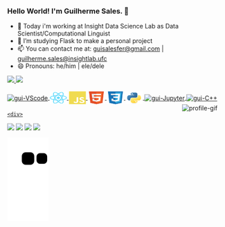 ### Hello World! I'm Guilherme Sales.  👋

- 🔭 Today i'm working at Insight Data Science Lab as Data Scientist/Computational Linguist
- 🌱 I’m studying Flask to make a personal project
- 📫 You can contact me at: guisalesfer@gmail.com | guilherme.sales@insightlab.ufc
- 😄 Pronouns: he/him | ele/dele

<div>
  <a href="https://github.com/GuiSales404">
  <img height="180em" src="https://github-readme-stats.vercel.app/api?username=GuiSales404&show_icons=true&theme=great-gatsby&include_all_commits=true&count_private=true"/>
  <img height="180em" src="https://github-readme-stats.vercel.app/api/top-langs/?username=GuiSales404&layout=compact&langs_count=16&theme=great-gatsby"/>
</div>
  
  <div style="display: inline_block"><br>
    <img align="center" alt="gui-VScode" height="30" width="40" src="https://cdn.jsdelivr.net/gh/devicons/devicon/icons/vscode/vscode-original.svg">
    <img align="center" alt="gui-React" height="30" width="40" src="https://raw.githubusercontent.com/devicons/devicon/master/icons/react/react-original.svg">
    <img align="center" alt="gui-Js" height="30" width="40" src="https://raw.githubusercontent.com/devicons/devicon/master/icons/javascript/javascript-plain.svg">
    <img align="center" alt="gui-HTML" height="30" width="40" src="https://raw.githubusercontent.com/devicons/devicon/master/icons/html5/html5-original.svg">
    <img align="center" alt="gui-CSS" height="30" width="40" src="https://raw.githubusercontent.com/devicons/devicon/master/icons/css3/css3-original.svg">
    <img align="center" alt="gui-Python" height="30" width="40" src="https://raw.githubusercontent.com/devicons/devicon/master/icons/python/python-original.svg">
    <img align="center" alt="gui-Jupyter" height="30" width="40" src="https://cdn.jsdelivr.net/gh/devicons/devicon/icons/jupyter/jupyter-original-wordmark.svg">
    <img align="center" alt="gui-C++" height="30" width="40" src="https://cdn.jsdelivr.net/gh/devicons/devicon/icons/cplusplus/cplusplus-original.svg">
    <img align="right" alt="profile-gif" height="100" width="100" src="https://media.giphy.com/media/abu9qiiD8nx3EOeWWy/giphy.gif">
  </div>
    
    <div>
   <a href="https://instagram.com/gfsales404" target="_blank"><img src="https://img.shields.io/badge/-Instagram-%23E4405F?style=for-the-badge&logo=instagram&logoColor=white" target="_blank"></a>
   <a href="https://discord.gg/G9GPg5SA75" target="_blank"><img src="https://img.shields.io/badge/Discord-7289DA?style=for-the-badge&logo=discord&logoColor=white" target="_blank"></a> 
   <a href = "guisalesfer@gmail.com"><img src="https://img.shields.io/badge/Gmail-D14836?style=for-the-badge&logo=gmail&logoColor=white" target="_blank"></a>
   <a href= "linkedin.com/in/guilherme-sales-fernandes-394a0a154" target="_blank"><img src="https://img.shields.io/badge/-LinkedIn-%230077B5?style=for-the-badge&logo=linkedin&logoColor=white" target="_blank"></a>   
</div>
    
![Snake animation](https://github.com/GuiSales404/GuiSales404/blob/output/github-contribution-grid-snake.svg)
